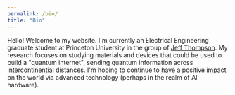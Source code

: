 ```yaml
---
permalink: /bio/
title: "Bio"
---
```


Hello! Welcome to my website. I'm currently an Electrical Engineering graduate student at Princeton University in the group of <a href="https://sites.google.com/site/thompsonlabq/home">Jeff Thompson</a>. My research focuses on studying materials and devices that could be used to build a "quantum internet", sending quantum information across intercontinential distances. I'm hoping to continue to have a positive impact on the world via advanced technology (perhaps in the realm of AI hardware).


